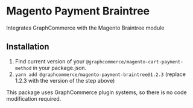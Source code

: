 # Magento Payment Braintree

Integrates GraphCommerce with the Magento Braintree module

## Installation

1. Find current version of your `@graphcommerce/magento-cart-payment-method` in
   your package.json.
2. `yarn add @graphcommerce/magento-payment-braintree@1.2.3` (replace 1.2.3 with
   the version of the step above)

This package uses GraphCommerce plugin systems, so there is no code modification
required.
